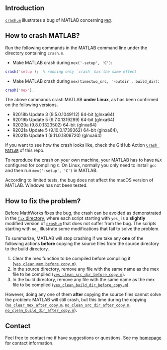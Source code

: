 ## Introduction

[`crash.m`](https://github.com/zaikunzhang/test_matlab/blob/master/crash.m) illustrates a bug of
MATLAB concerning [`MEX`](https://www.mathworks.com/help/matlab/ref/mex.html).

## How to crash MATLAB?

Run the following commands in the MATLAB command line under the directory containing `crash.m`.

- Make MATLAB crash during `mex('-setup', 'C')`:
```matlab
crash('setup');  % running only `crash` has the same effect
```

- Make MATLAB crash during `mex(timestwo_src, '-outdir', build_dir)`:
```matlab
crash('mex');
```

The above commands crash MATLAB **under Linux**, as has been confirmed on the following versions.

- R2018b Update 3 (9.5.0.1049112) 64-bit (glnxa64)
- R2019b Update 5 (9.7.0.1319299) 64-bit (glnxa64)
- R2020a (9.8.0.1323502) 64-bit (glnxa64)
- R2021a Update 5 (9.10.0.1739362) 64-bit (glnxa64),
- R2021b Update 1 (9.11.0.1809720) (glnxa64)

If you want to see how the crash looks like, check the
GitHub Action [`Crash MATLAB`](https://github.com/zaikunzhang/test_matlab/actions) of this repo.

To reproduce the crash on your own machine, your MATLAB has to have `MEX` configured for compiling `C`.
On Linux, normally you only need to install `gcc` and then run `mex('-setup', 'C')` in MATLAB.

According to limited tests, the bug does not affect the macOS version of MATLAB. Windows has not
been tested.


## How to fix the problem?

Before MathWorks fixes the bug, the crash can be avoided as demonstrated in the
[`fix` directory](https://github.com/zaikunzhang/test_matlab/tree/master/fix), where each script
starting with `yes_` is a **slightly** modified version
of [`crash.m`](https://github.com/zaikunzhang/test_matlab/blob/master/crash.m) that does not suffer from the bug.
The scripts starting with `no_` illustrate some modifications that fail to solve the problem.

To summarize, MATLAB will stop crashing if we take any **one** of the following actions
**before** copying the source files from the source directory to the build directory.

1. Clear the mex function to be compiled before compiling it
([`yes_clear_mex_before_copy.m`](https://github.com/zaikunzhang/test_matlab/blob/master/fix/yes_clear_mex_before_copy.m)).
2. In the source directory, remove any file with the same name as the mex file to be compiled
([`yes_clean_src_dir_before_copy.m`](https://github.com/zaikunzhang/test_matlab/blob/master/fix/yes_clean_src_dir_before_copy.m)).
3. In the build directory, remove any file with the same name as the mex file to be compiled
([`yes_clean_build_dir_before_copy.m`](https://github.com/zaikunzhang/test_matlab/blob/master/fix/yes_clean_build_dir_before_copy.m)).

However, doing any one of them **after** copying the source files cannot solve the problem:
MATLAB will still crash, but this time during the copying
([`no_clear_mex_after_copy.m`](https://github.com/zaikunzhang/test_matlab/blob/master/fix/no_clear_mex_after_copy.m),
[`no_clean_src_dir_after_copy.m`](https://github.com/zaikunzhang/test_matlab/blob/master/fix/no_clean_src_dir_after_copy.m),
[`no_clean_build_dir_after_copy.m`](https://github.com/zaikunzhang/test_matlab/blob/master/fix/no_clean_build_dir_after_copy.m)).


## Contact

Feel free to contact me if have suggestions or questions.
See my [homepage](https://www.zhangzk.net) for contact information.
